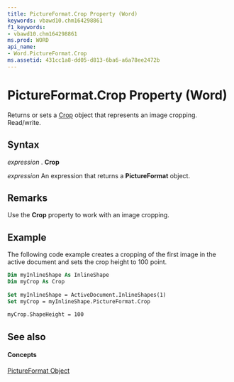 ```yaml
---
title: PictureFormat.Crop Property (Word)
keywords: vbawd10.chm164298861
f1_keywords:
- vbawd10.chm164298861
ms.prod: WORD
api_name:
- Word.PictureFormat.Crop
ms.assetid: 431cc1a8-dd05-d813-6ba6-a6a78ee2472b
---
```



# PictureFormat.Crop Property (Word)

Returns or sets a [Crop](http://msdn.microsoft.com/library/crop-object-office%28Office.15%29.aspx) object that represents an image cropping. Read/write.


## Syntax

 _expression_ . **Crop**

 _expression_ An expression that returns a **PictureFormat** object.


## Remarks

Use the  **Crop** property to work with an image cropping.


## Example

The following code example creates a cropping of the first image in the active document and sets the crop height to 100 point.


```vb
Dim myInlineShape As InlineShape 
Dim myCrop As Crop 
 
Set myInlineShape = ActiveDocument.InlineShapes(1) 
Set myCrop = myInlineShape.PictureFormat.Crop 
 
myCrop.ShapeHeight = 100
```


## See also


#### Concepts


[PictureFormat Object](pictureformat-object-word.md)

